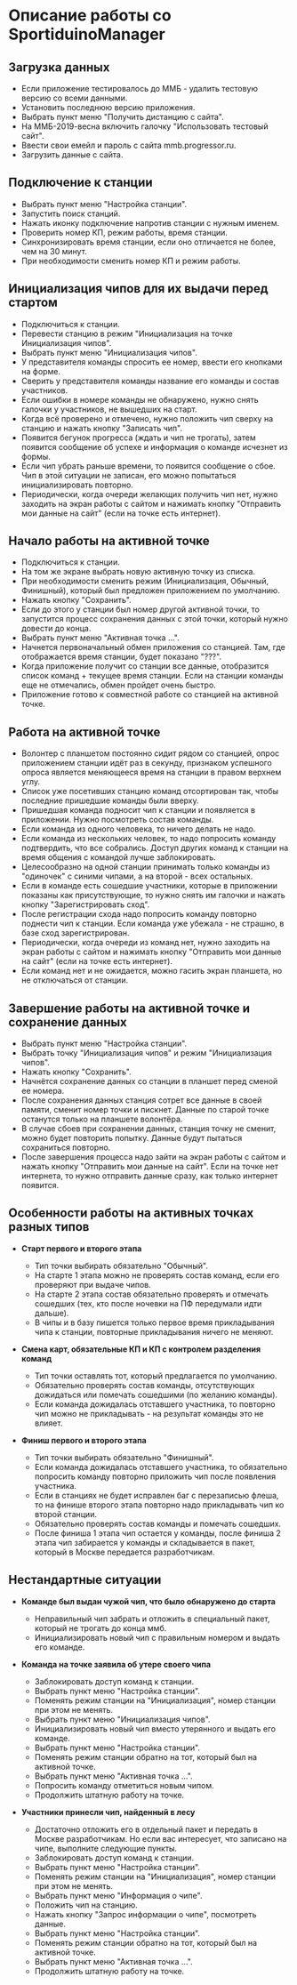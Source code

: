 # Описание работы со SportiduinoManager


## Загрузка данных

* Если приложение тестировалось до ММБ - удалить тестовую версию со всеми данными.
* Установить последнюю версию приложения.
* Выбрать пункт меню "Получить дистанцию с сайта".
* На ММБ-2019-весна включить галочку "Использовать тестовый сайт".
* Ввести свои емейл и пароль с сайта mmb.progressor.ru.
* Загрузить данные с сайта.


## Подключение к станции

* Выбрать пункт меню "Настройка станции".
* Запустить поиск станций.
* Нажать иконку подключение напротив станции с нужным именем.
* Проверить номер КП, режим работы, время станции.
* Синхронизировать время станции, если оно отличается не более, чем на 30 минут.
* При необходимости сменить номер КП и режим работы.


## Инициализация чипов для их выдачи перед стартом

* Подключиться к станции.
* Перевести станцию в режим "Инициализация на точке Инициализация чипов".
* Выбрать пункт меню "Инициализация чипов".
* У представителя команды спросить ее номер, ввести его кнопками на форме.
* Сверить у представителя команды название его команды и состав участников.
* Если ошибки в номере команды не обнаружено, нужно снять галочки у участников, не вышедших на старт.
* Когда всё проверено и отмечено, нужно положить чип сверху на станцию и нажать кнопку "Записать чип".
* Появится бегунок прогресса (ждать и чип не трогать), затем появится сообщение об успехе и информация о команде исчезнет из формы.
* Если чип убрать раньше времени, то появится сообщение о сбое. Чип в этой ситуации не записан, его можно попытаться инициализировать повторно.
* Периодически, когда очереди желающих получить чип нет, нужно заходить на экран работы с сайтом и нажимать кнопку "Отправить мои данные на сайт" (если на точке есть интернет).


## Начало работы на активной точке

* Подключиться к станции.
* На том же экране выбрать новую активную точку из списка.
* При необходимости сменить режим (Инициализация, Обычный, Финишный), который был предложен приложением по умолчанию.
* Нажать кнопку "Сохранить".
* Если до этого у станции был номер другой активной точки, то запустится процесс сохранения данных с этой точки, который нужно довести до конца.
* Выбрать пункт меню "Активная точка ...".
* Начнется первоначальный обмен приложения со станцией. Там, где отображается время станции, будет показано "???".
* Когда приложение получит со станции все данные, отобразится список команд + текущее время станции. Если на станции команды еще не отмечались, обмен пройдет очень быстро.
* Приложение готово к совместной работе со станцией на активной точке.


## Работа на активной точке

* Волонтер с планшетом постоянно сидит рядом со станцией, опрос приложением станции идёт раз в секунду, признаком успешного опроса является меняющееся время на станции в правом верхнем углу.
* Список уже посетивших станцию команд отсортирован так, чтобы последние пришедшие команды были вверху.
* Пришедшая команда подносит чип к станции и появляется в приложении. Нужно посмотреть состав команды.
* Если команда из одного человека, то ничего делать не надо.
* Если команда из нескольких человек, то надо попросить команду подтвердить, что все собрались. Доступ других команд к станции на время общения с командой лучше заблокировать.
* Целесообразно на одной станции принимать только команды из "одиночек" с синими чипами, а на второй - всех остальных.
* Если в команде есть сошедшие участники, которые в приложении показаны как присутствующие, то нужно снять им галочки и нажать кнопку "Зарегистрировать сход".
* После регистрации схода надо попросить команду повторно поднести чип к станции. Если команда уже убежала - не страшно, в базе сход зарегистрирован.
* Периодически, когда очереди из команд нет, нужно заходить на экран работы с сайтом и нажимать кнопку "Отправить мои данные на сайт" (если на точке есть интернет).
* Если команд нет и не ожидается, можно гасить экран планшета, но не отключаться от станции.


## Завершение работы на активной точке и сохранение данных

* Выбрать пункт меню "Настройка станции".
* Выбрать точку "Инициализация чипов" и режим "Инициализация чипов".
* Нажать кнопку "Сохранить".
* Начнётся сохранение данных со станции в планшет перед сменой ее номера.
* После сохранения данных станция сотрет все данные в своей памяти, сменит номер точки и пискнет. Данные по старой точке останутся только на планшете волонтёра.
* В случае сбоев при сохранении данных, станция точку не сменит, можно будет повторить попытку. Данные будут пытаться сохраниться повторно.
* После завершения процесса надо зайти на экран работы с сайтом и нажать кнопку "Отправить мои данные на сайт". Если на точке нет интернета, то нужно отправить данные сразу, как только интернет появится.


## Особенности работы на активных точках разных типов

* **Старт первого и второго этапа**
   * Тип точки выбирать обязательно "Обычный".
   * На старте 1 этапа можно не проверять состав команд, если его проверяют при выдаче чипов.
   * На старте 2 этапа состав обязательно проверять и отмечать сошедших (тех, кто после ночевки на ПФ передумали идти дальше).
   * В чипы и в базу пишется только первое время прикладывания чипа к станции, повторные прикладывания ничего не меняют.

* **Смена карт, обязательные КП и КП с контролем разделения команд**
   * Тип точки оставлять тот, который предлагается по умолчанию.
   * Обязательно проверять состав команды, отсутствующих дожидаться или помечать сошедшими (по желанию команды).
   * Если команда дожидалась отставшего участника, то повторно чип можно не прикладывать - на результат команды это не влияет.

* **Финиш первого и второго этапа**
   * Тип точки выбирать обязательно "Финишный".
   * Если команда дожидалась отставшего участника, то обязательно попросить команду повторно приложить чип после появления участника.
   * Если в станциях не будет исправлен баг с перезаписью флеша, то на финише второго этапа повторно надо прикладывать чип ко второй станции.
   * Обязательно проверять состав команды и помечать сошедших.
   * После финиша 1 этапа чип остается у команды, после финиша 2 этапа чип забирается у команды и складывается в пакет, который в Москве передается разработчикам.


## Нестандартные ситуации

* **Команде был выдан чужой чип, что было обнаружено до старта**
   * Неправильный чип забрать и отложить в специальный пакет, который не трогать до конца ммб.
   * Инициализировать новый чип с правильным номером и выдать его команде.

* **Команда на точке заявила об утере своего чипа**
   * Заблокировать доступ команд к станции.
   * Выбрать пункт меню "Настройка станции".
   * Поменять режим станции на "Инициализация", номер станции при этом не менять.
   * Выбрать пункт меню "Инициализация чипов".
   * Инициализировать новый чип вместо утерянного и выдать его команде.
   * Выбрать пункт меню "Настройка станции".
   * Поменять режим станции обратно на тот, который был на активной точке.
   * Выбрать пункт меню "Активная точка ...".
   * Попросить команду отметиться новым чипом.
   * Продолжить штатную работу на точке.

* **Участники принесли чип, найденный в лесу**
   * Достаточно отложить его в отдельный пакет и передать в Москве разработчикам. Но если вас интересует, что записано на чипе, выполните следующие пункты.
   * Заблокировать доступ команд к станции.
   * Выбрать пункт меню "Настройка станции".
   * Поменять режим станции на "Инициализация", номер станции при этом не менять.
   * Выбрать пункт меню "Информация о чипе".
   * Положить чип на станцию.
   * Нажать кнопку "Запрос информации о чипе", посмотреть данные.
   * Выбрать пункт меню "Настройка станции".
   * Поменять режим станции обратно на тот, который был на активной точке.
   * Выбрать пункт меню "Активная точка ...".
   * Продолжить штатную работу на точке.
